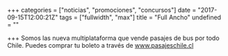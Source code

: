 +++
categories = ["noticias", "promociones", "concursos"]
date = "2017-09-15T12:00:21Z"
tags = ["fullwidth", "max"]
title = "Full Ancho"
undefined = ""

+++
Somos las nueva multiplataforma que vende pasajes de bus por todo Chile. Puedes comprar tu boleto a través de www.pasajeschile.cl